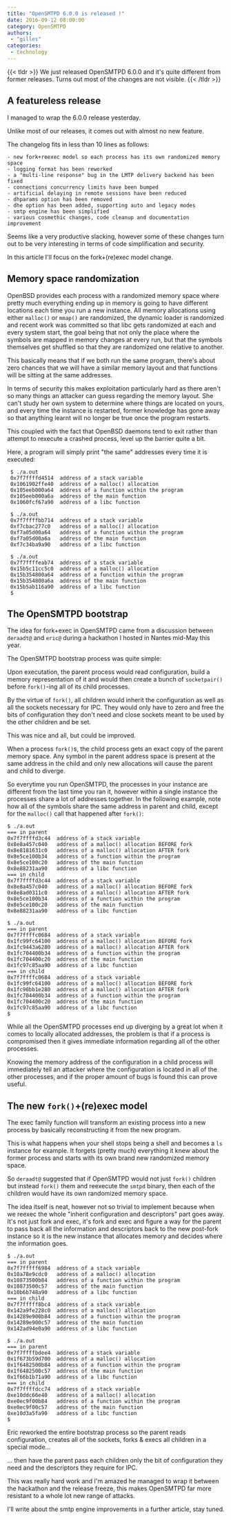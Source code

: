 ```yaml
---
title: "OpenSMTPD 6.0.0 is released !"
date: 2016-09-12 08:00:00
category: OpenSMTPD
authors:
 - "gilles"
categories:
 - technology
---
```


{{< tldr >}}
	We just released OpenSMTPD 6.0.0 and it's quite different from former releases.
	Turns out most of the changes are not visible.
{{< /tldr >}}

A featureless release
---------------------
I managed to wrap the 6.0.0 release yesterday.

Unlike most of our releases, it comes out with almost no new feature.

The changelog fits in less than 10 lines as follows:

    - new fork+reexec model so each process has its own randomized memory space
    - logging format has been reworked
    - a "multi-line response" bug in the LMTP delivery backend has been fixed
    - connections concurrency limits have been bumped
    - artificial delaying in remote sessions have been reduced
    - dhparams option has been removed
    - dhe option has been added, supporting auto and legacy modes
    - smtp engine has been simplified
    - various cosmethic changes, code cleanup and documentation improvement

Seems like a very productive slacking, however some of these changes turn out
to be very interesting in terms of code simplification and security.

In this article I'll focus on the fork+(re)exec model change.


Memory space randomization
--------------------------
OpenBSD provides each process with a randomized memory space where pretty much
everything ending up in memory is going to have different locations each time
you run a new instance. All memory allocations using either `malloc()` or
`mmap()` are randomized, the dynamic loader is randomized and recent work was
committed so that libc gets randomized at each and every system start, the
goal being that not only the place where the symbols are mapped in memory
changes at every run, but that the symbols themselves get shuffled so that
they are randomized one relative to another.

This basically means that if we both run the same program, there's about zero
chances that we will have a similar memory layout and that functions will be
sitting at the same addresses.

In terms of security this makes exploitation particularly hard as there aren't
so many things an attacker can guess regarding the memory layout. She can't
study her own system to determine where things are located on yours, and every
time the instance is restarted, former knowledge has gone away so that anything
learnt will no longer be true once the program restarts.

This coupled with the fact that OpenBSD daemons tend to exit rather than attempt
to rexecute a crashed process, level up the barrier quite a bit.

Here, a program will simply print "the same" addresses every time it is
executed:

     $ ./a.out
     0x7f7ffffd4514  address of a stack variable
     0x1061902ffe40  address of a malloc() allocation
     0x105eeb000a64  address of a function within the program
     0x105eeb000a6a  address of the main function
     0x1060fcf67a90  address of a libc function
     
     $ ./a.out
     0x7f7ffffbb714  address of a stack variable
     0xf7cbac277c0   address of a malloc() allocation
     0xf7a05d00a64   address of a function within the program
     0xf7a05d00a6a   address of the main function
     0xf7c34ba9a90   address of a libc function
     
     $ ./a.out
     0x7f7ffffeab74  address of a stack variable
     0x15b5c11cc5c0  address of a malloc() allocation
     0x15b354800a64  address of a function within the program
     0x15b354800a6a  address of the main function
     0x15b5ab116a90  address of a libc function
     $


The OpenSMTPD bootstrap
-----------------------
The idea for fork+exec in OpenSMTPD came from a discussion between `deraadt@`
and `eric@` during a hackathon I hosted in Nantes mid-May this year.

The OpenSMTPD bootstrap process was quite simple:

Upon executation, the parent process would read configuration, build a memory
representation of it and would then create a bunch of `socketpair()` before
`fork()`-ing all of its child processes.

By the virtue of `fork()`, all children would inherit the configuration as well
as all the sockets necessary for IPC. They would only have to zero and free the
bits of configuration they don't need and close sockets meant to be used by the
other children and be set.

This was nice and all, but could be improved.

When a process `fork()`s, the child process gets an exact copy of the parent
memory space. Any symbol in the parent address space is present at the same
address in the child and only new allocations will cause the parent and child
to diverge.

So everytime you run OpenSMTPD, the processes in your instance are different
from the last time you ran it, however within a single instance the processes
share a lot of addresses together. In the following example, note how all of
the symbols share the same address in parent and child, except for the
`malloc()` call that happened after `fork()`:

    $ ./a.out
    === in parent
    0x7f7ffffd3c44  address of a stack variable
    0x8e8a457c040   address of a malloc() allocation BEFORE fork
    0x8e8181631c0   address of a malloc() allocation AFTER fork
    0x8e5ce100b34   address of a function within the program
    0x8e5ce100c20   address of the main function
    0x8e88231aa90   address of a libc function
    === in child
    0x7f7ffffd3c44  address of a stack variable
    0x8e8a457c040   address of a malloc() allocation BEFORE fork
    0x8e8ad0311c0   address of a malloc() allocation AFTER fork
    0x8e5ce100b34   address of a function within the program
    0x8e5ce100c20   address of the main function
    0x8e88231aa90   address of a libc function
    
    $ ./a.out
    === in parent
    0x7f7ffffc0684  address of a stack variable
    0x1fc99fc64100  address of a malloc() allocation BEFORE fork
    0x1fc9443a6280  address of a malloc() allocation AFTER fork
    0x1fc704400b34  address of a function within the program
    0x1fc704400c20  address of the main function
    0x1fc97c85aa90  address of a libc function
    === in child
    0x7f7ffffc0684  address of a stack variable
    0x1fc99fc64100  address of a malloc() allocation BEFORE fork
    0x1fc90bb1e280  address of a malloc() allocation AFTER fork
    0x1fc704400b34  address of a function within the program
    0x1fc704400c20  address of the main function
    0x1fc97c85aa90  address of a libc function
    $

While all the OpenSMTPD processes end up diverging by a great lot when
it comes to locally allocated addresses, the problem is that if a process
is compromised then it gives immediate information regarding all of the
other processes.

Knowing the memory address of the configuration in a child process will
immediately tell an attacker where the configuration is located in all
of the other processes, and if the proper amount of bugs is found this
can prove useful.


The new `fork()`+(re)exec model
-------------------------------
The exec family function will transform an existing process into a new
process by basically reconstructing it from the new program.

This is what happens when your shell stops being a shell and becomes
a `ls` instance for example. It forgets (pretty much) everything it
knew about the former process and starts with its own brand new
randomized memory space.

So `deraadt@` suggested that if OpenSMTPD would not just `fork()` children
but instead `fork()` them and reexecute the `smtpd` binary, then each of
the children would have its own randomized memory space.

The idea itself is neat, however not so trivial to implement because when
we reexec the whole "inherit configuration and descriptors" part goes away.
It's not just fork and exec, it's fork and exec and figure a way for the
parent to pass back all the information and descriptors back to the new
post-fork instance so it is the new instance that allocates memory and
decides where the information goes.

    $ ./a.out
    === in parent
    0x7f7fffff6984  address of a stack variable
    0x10a78e9cdc0   address of a malloc() allocation
    0x10873500b84   address of a function within the program
    0x10873500c57   address of the main function
    0x10b6b748a90   address of a libc function
    === in child
    0x7f7fffff8bc4  address of a stack variable
    0x142a9fe228c0  address of a malloc() allocation
    0x14289e900b84  address of a function within the program
    0x14289e900c57  address of the main function
    0x142ad94e0a90  address of a libc function
    
    $ ./a.out
    === in parent
    0x7f7ffffbdee4  address of a stack variable
    0x1f673b59d700  address of a malloc() allocation
    0x1f6482500b84  address of a function within the program
    0x1f6482500c57  address of the main function
    0x1f66b1b71a90  address of a libc function
    === in child
    0x7f7ffffdcc74  address of a stack variable
    0xe10ddc66e40   address of a malloc() allocation
    0xe0ec9f00b84   address of a function within the program
    0xe0ec9f00c57   address of the main function
    0xe10d3a5fa90   address of a libc function
    $

Eric reworked the entire bootstrap process so the parent reads configuration,
creates all of the sockets, forks & execs all children in a special mode...

... then have the parent pass each children only the bit of configuration
they need and the descriptors they require for IPC.

This was really hard work and I'm amazed he managed to wrap it between the
hackathon and the release freeze, this makes OpenSMTPD far more resistant to
a whole lot new range of attacks.

I'll write about the smtp engine improvements in a further article, stay tuned.
